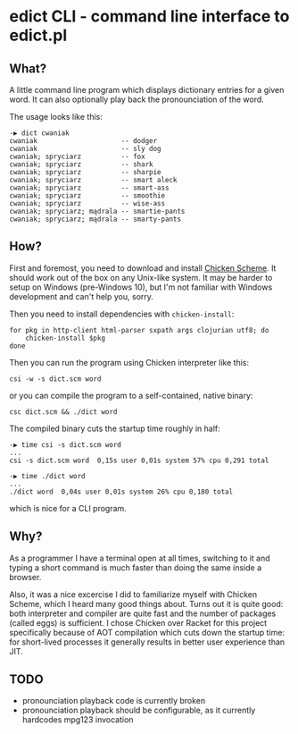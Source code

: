 # edict CLI - command line interface to edict.pl

## What?

A little command line program which displays dictionary entries for a given
word. It can also optionally play back the pronounciation of the word.

The usage looks like this:

    -▶ dict cwaniak
    cwaniak                     -- dodger
    cwaniak                     -- sly dog
    cwaniak; spryciarz          -- fox
    cwaniak; spryciarz          -- shark
    cwaniak; spryciarz          -- sharpie
    cwaniak; spryciarz          -- smart aleck
    cwaniak; spryciarz          -- smart-ass
    cwaniak; spryciarz          -- smoothie
    cwaniak; spryciarz          -- wise-ass
    cwaniak; spryciarz; mądrala -- smartie-pants
    cwaniak; spryciarz; mądrala -- smarty-pants

## How?

First and foremost, you need to download and install
[Chicken Scheme](http://code.call-cc.org/). It should work out of the box on any
Unix-like system. It may be harder to setup on Windows (pre-Windows 10), but I'm
not familiar with Windows development and can't help you, sorry.

Then you need to install dependencies with `chicken-install`:

    for pkg in http-client html-parser sxpath args clojurian utf8; do
        chicken-install $pkg
    done

Then you can run the program using Chicken interpreter like this:

    csi -w -s dict.scm word

or you can compile the program to a self-contained, native binary:

    csc dict.scm && ./dict word

The compiled binary cuts the startup time roughly in half:

    -▶ time csi -s dict.scm word
    ...
    csi -s dict.scm word  0,15s user 0,01s system 57% cpu 0,291 total

    -▶ time ./dict word
    ...
    ./dict word  0,04s user 0,01s system 26% cpu 0,180 total

which is nice for a CLI program.

## Why?

As a programmer I have a terminal open at all times, switching to it and typing
a short command is much faster than doing the same inside a browser.

Also, it was a nice excercise I did to familiarize myself with Chicken Scheme,
which I heard many good things about. Turns out it is quite good: both
interpreter and compiler are quite fast and the number of packages (called eggs)
is sufficient. I chose Chicken over Racket for this project specifically because
of AOT compilation which cuts down the startup time: for short-lived processes
it generally results in better user experience than JIT.

## TODO

* pronounciation playback code is currently broken
* pronounciation playback should be configurable, as it currently hardcodes
  mpg123 invocation
